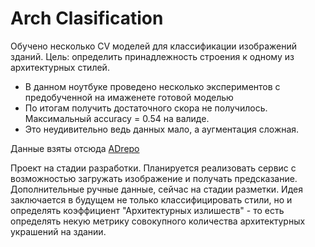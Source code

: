 # Arch Clasification

Обучено несколько CV моделей для классификации изображений зданий.
Цель: определить принадлежность строения к одному из архитектурных стилей.

- В данном ноутбуке проведено несколько экспериментов с предобученной на имаженете готовой моделью
- По итогам получить достаточного скора не получилось. Максимальный  accuracy  = 0.54 на валиде.
- Это неудивительно ведь данных мало, а аугментация сложная.


Данные взяты отсюда [ADrepo](https://github.com/msand67/ADrepo)

Проект на стадии разработки. Планируется реализовать сервис с возможностью загружать изображение и получать предсказание.
Дополнительные ручные данные, сейчас на стадии разметки. Идея заключается в будущем не только классифицировать стили, но и определять коэффициент "Архитектурных излишеств" - то есть определять некую метрику совокупного количества архитектурных украшений на здании.

